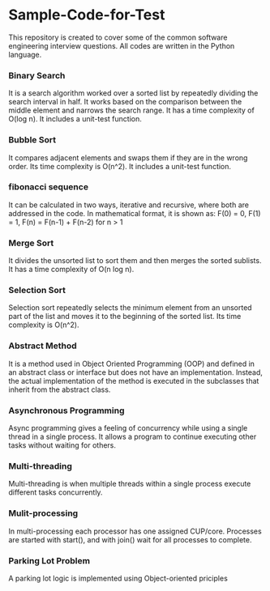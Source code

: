 # Sample-Code-for-Test

This repository is created to cover some of the common software engineering interview questions. All codes are written in the Python language.

### Binary Search
It is a search algorithm worked over a sorted list by repeatedly dividing the search interval in half. It works based on the comparison between the middle element and narrows the search range. It has a time complexity of O(log n). 
It includes a unit-test function.

### Bubble Sort
It compares adjacent elements and swaps them if they are in the wrong order. Its time complexity is O(n^2). It includes a unit-test function.

### fibonacci sequence
It can be calculated in two ways, iterative and recursive, where both are addressed in the code. In mathematical format, it is shown as:
F(0) = 0,
F(1) = 1,
F(n) = F(n-1) + F(n-2) for n > 1

### Merge Sort
It divides the unsorted list to sort them and then merges the sorted sublists. It has a time complexity of O(n log n).

### Selection Sort
Selection sort repeatedly selects the minimum element from an unsorted part of the list and moves it to the beginning of the sorted list. Its time complexity is O(n^2).

### Abstract Method
It is a method used in Object Oriented Programming (OOP) and defined in an abstract class or interface but does not have an implementation. Instead, the actual implementation of the method is executed in the subclasses that inherit from the abstract class.

### Asynchronous  Programming
Async programming gives a feeling of concurrency while using a single thread in a single process. It allows a program to continue executing other tasks without waiting for others.

### Multi-threading 
Multi-threading is when multiple threads within a single process execute different tasks concurrently. 

### Mulit-processing
In multi-processing each processor has one assigned CUP/core. Processes are started with start(), and with join() wait for all processes to complete.

### Parking Lot Problem
A parking lot logic is implemented using Object-oriented priciples
